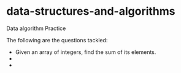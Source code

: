 # data-structures-and-algorithms
Data algorithm Practice 

The following are the questions tackled:
* Given an array of integers, find the sum of its elements.
*
*

